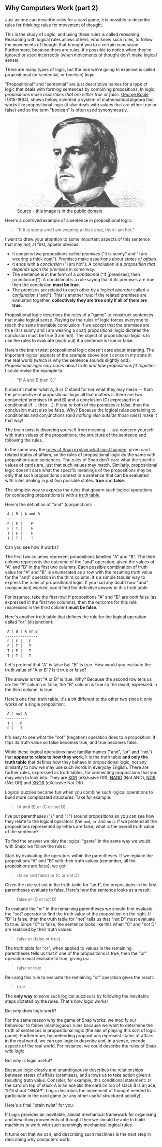 <!--
.. title: Movements of Thought
.. slug: why-computers-2
.. date: 2021-05-25 09:30:00 UTC+01:00
.. tags: 
.. category: 
.. link: 
.. description: 
.. type: text
.. author: Nicholas H.Tollervey
-->

## Why Computers Work (part 2) 

Just as one can describe rules for a card game, it is possible to describe
rules for thinking: rules for movement of thought.

This is the study of *Logic*, and using these rules is called *reasoning*.
Reasoning with logical rules allows others, who know such rules, to follow the
movements of thought that brought you to a certain conclusion. Furthermore,
because there are rules, it's possible to notice when they're ignored or used
incorrectly (when movements of thought don't make logical sense).

There are many types of logic, but the one we're going to examine is called
propositional (or sentential, or boolean) logic.

<p>"Propositional" and "sentential" are just descriptive names for a type of
logic that deals with forming sentences by combining propositions. In logic,
<em>propositions make assertions that are either true or false</em>.
<a href="https://en.wikipedia.org/wiki/George_Boole" target="_blank">George
Boole</a> (1815-1864), shown below, invented a system of mathematical algebra
that works like propositional logic (it also deals with values that are either
true or false) and so the term "boolean" is often used synonymously.</p>

<figure>
<img src="/images/boole.png" alt="George Boole"/>
<figcaption>
  <a href="https://commons.wikimedia.org/wiki/File:Portrait_of_George_Boole.png" target="_blank">Source</a>
  - this image is in the
  <a href="https://en.wikipedia.org/wiki/Public_domain" target="_blank">public domain</a>.
</figure>

Here's a contrived example of a sentence in propositional logic:

> "If it is sunny and I am wearing a thick coat, then I am hot."

I want to draw your attention to some important aspects of this sentence that
may not, at first, appear obvious:

* It contains two propositions called *premises* ("it is sunny" and "I am
  wearing a thick coat"). Premises make assertions about *states of affairs*.
* It ends with a *conclusion* ("I am hot"). A conclusion is a *proposition that
  depends upon the premises* in some way.
* The sentence is in the form of a *conditional* ("if [premises], then
  [conclusion]"). A conditional is a rule saying that if its premises are true
  then the conclusion **must be true**.
* The premises are related to each other by a *logical operator* called a
  *conjunction* ("and"). This is another rule: if the related premises are
  evaluated together, **collectively they are true only if all of them are
  true**.

Propositional logic describes the rules of a "game" to construct sentences that
make logical sense. Playing by the rules of logic forces everyone to reach the
same inevitable conclusion: if we accept that the premises are true (it is
sunny and I am wearing a coat) propositional logic dictates the conclusion must
be true (I am hot). The object of propositional logic is to use the rules to
evaluate (work out) if a sentence is true or false.

Here's the brain twist: propositional logic doesn't care about meaning. The
important logical aspects of the example above don't concern my state in the
real world (which is why the sentence sounds slightly odd). *Propositional
logic only cares about truth and how propositions fit together*. I could
revise the example to:

> "If A and B then C."

It doesn't matter what *A*, *B* or *C* stand for nor what they may mean -- from
the perspective of propositional logic all that matters is there are two
conjuncted premises (A and B) and a conclusion (C) expressed in a conditional
(if ... then ...). If one or both of the premises is false, then the
conclusion must also be false. Why? Because the logical rules pertaining to
conditionals and conjunctions (*and nothing else outside those rules*) make it
that way!

The brain twist is divorcing yourself from meaning -- just concern yourself
with truth values of the propositions, the structure of the sentence and
following the rules.

<p>In the same way the
<a href="/article/why-computers-1#rules_of_snap">rules of Snap explain what
must happen</a>, given card
related states of affairs, so the rules of propositional logic do the same with
propositions and sentences. The rules of Snap don't care what the specific
values of cards are, just that such values may match. Similarly, propositional
logic doesn't care what the specific meanings of the propositions may be, only
that such propositions connect in a sentence that can be evaluated with rules
dealing in just two possible states: <strong>true</strong> and
<strong>false</strong>.</p>

<p>The simplest way to express the rules that govern such logical operations
for connecting propositions is with a
<a href="https://en.wikipedia.org/wiki/Truth_table" target="_blank">truth
table</a>.</p>

Here's the definition of "and" (conjunction):

```
 A | B | A and B
----------------
 F | F |    F
 F | T |    F
 T | F |    F
 T | T |    T
```

Can you see how it works?

The first two columns represent propositions labelled "A" and "B". The third
column represents the outcome of the "and" operation, given the values of "A"
and "B" in the first two columns. Each possible combination of truth value for
"A" and "B" is enumerated as a row with the resulting truth value for the "and"
operation in the third column. It's a simple tabular way to express the rules
of propositional logic. If you had any doubt how "and" (conjunction) worked,
you'd find the definitive answer in this truth table.

For instance, take the first row: if propositions "A" and "B" are both false
(as expressed in the first two columns), then the outcome for this rule
(expressed in the third column) **must be false**.

Here's another truth table that defines the rule for the logical operation
called "or" (disjunction):

```
 A | B | A or B
---------------
 F | F |   F
 F | T |   T
 T | F |   T
 T | T |   T
```

Let's pretend that "A" is false but "B" is true. How would you evaluate the
truth value of "A or B"? Is it true or false?

The answer is that "A or B" is true. Why? Because the second row tells us so:
the "A" column is false, the "B" column is true so the result, expressed in the
third column, is true.

Here's one final truth table. It's a bit different to the other two since it
only works on a single proposition:

```
 A | not A
----------
 T |   F
 F |   T
```

It's easy to see what the "not" (negation) operation does to a proposition: it
flips its truth value so false becomes true, and true becomes false.

<p>While these logical operations have familiar names ("and", "or" and "not")
that <strong>appear to relate to how they work</strong>, it is the truth table
<strong>and only the truth table</strong> that defines how they behave in
propositional logic, not any similarity to how we may use such words in
everyday English. There are further rules, expressed as truth tables, for
connecting propositions that you may wish to look into. They are
<a href="https://en.wikipedia.org/wiki/Exclusive_or" target="_blank">XOR</a>
(eXclusive OR),
<a href="https://en.wikipedia.org/wiki/Sheffer_stroke" target="_blank">NAND</a>
(Not AND),
<a href="https://en.wikipedia.org/wiki/Logical_NOR" target="_blank">NOR</a>
(Not OR) and
<a href="https://en.wikipedia.org/wiki/Logical_equality" target="_blank">XNOR</a>
(eXclusive Not OR).</p>

Logical puzzles become fun when you combine such logical operations to build
more complicated structures. Take for example:

> (A and B) or (C or not D)

I've put parentheses ("`(`" and "`)`") around propositions so you can see how they
relate to the logical operators (the `and`, `or` and `not`). If we pretend all
the propositions represented by letters are false, what is the overall truth
value of the sentence?

To find the answer we play the logical "game" in the same way we would with
Snap: we follow the rules.

Start by evaluating the operators within the parentheses. If we replace the
propositions "A" and "B" with their truth values (remember, all the
propositions are false), we get:

> (false and false) or (C or not D)

Given the rule set out in the truth table for "and", the propositions in the
first parentheses evaluate to false. Here's how the sentence looks as a
result:

> false or (C or not D)

To evaluate the "or" in the remaining parentheses we should first evaluate the
"not" operator to find the truth value of the proposition on the right. If "D"
is false, then the truth table for "not" tells us that "not D" must evaluate to
true. Since "C" is false, the sentence looks like this when "C" and "not D" are
replaced by their truth values:

> false or (false or true)

The truth table for "or", when applied to values in the remaining parentheses
tells us that if one of the propositions is true, then the "or" operation must
evaluate to true, giving us:

> false or true

Re-using this rule to evaluate the remaining "or" operation gives the result:

> true

The **only way** to solve such logical puzzles is by following the inevitable
steps dictated by the rules. That's *how* logic works!

But *why* does logic work?

For the same reason why the game of Snap works: we modify our behaviour to
follow unambiguous rules because we want to determine the truth of sentences in
propositional logic (the aim of playing this sort of logic game). Furthermore,
by pretending propositions represent states of affairs in the real world, we
can use logic to describe and, in a sense, encode aspects of the real world.
For instance, we could describe the rules of Snap _with logic_.

But *why* is logic useful?

Because logic clearly and unambiguously describes the relationships between
states of affairs (premises), and allows us to take action given a resulting
truth value. Consider, for example, this conditional statement: `IF` the card
on top of stack A is an ace `AND` the card on top of stack B is an ace, `THEN`
shout "SNAP!". Logic describes the movement of thought needed to participate in
the card game (or any other useful structured activity).

Here's a final "brain twist" for you:

If Logic provides an inevitable, almost mechanical framework for organising and
describing movements of thought then we should be able to build machines to
work with such seemingly mechanical logical rules.

It turns out that we can, and describing such machines is the next step in
describing why computers work!
